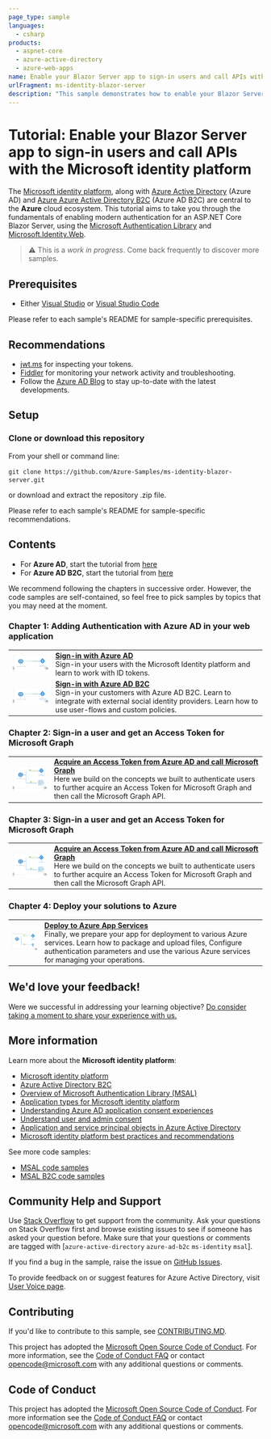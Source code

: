 ```yaml
---
page_type: sample
languages:
  - csharp
products:
  - aspnet-core
  - azure-active-directory  
  - azure-web-apps
name: Enable your Blazor Server app to sign-in users and call APIs with the Microsoft identity platform
urlFragment: ms-identity-blazor-server
description: "This sample demonstrates how to enable your Blazor Server to sign-in users and call APIs with the Microsoft identity platform"
---
```


# Tutorial: Enable your Blazor Server app to sign-in users and call APIs with the Microsoft identity platform

The [Microsoft identity platform](https://docs.microsoft.com/azure/active-directory/develop/v2-overview), along with [Azure Active Directory](https://docs.microsoft.com/azure/active-directory/fundamentals/active-directory-whatis) (Azure AD) and [Azure Azure Active Directory B2C](https://docs.microsoft.com/azure/active-directory-b2c/overview) (Azure AD B2C) are central to the **Azure** cloud ecosystem. This tutorial aims to take you through the fundamentals of enabling modern authentication for an ASP.NET Core Blazor Server, using the [Microsoft Authentication Library](https://docs.microsoft.com/azure/active-directory/develop/msal-overview) and [Microsoft.Identity.Web](https://aka.ms/microsoft-identity-web).

> :warning: This is a *work in progress*. Come back frequently to discover more samples.

## Prerequisites

- Either [Visual Studio](https://visualstudio.microsoft.com/downloads/) or [Visual Studio Code](https://code.visualstudio.com/download)

Please refer to each sample's README for sample-specific prerequisites.

## Recommendations

- [jwt.ms](https://jwt.ms) for inspecting your tokens.
- [Fiddler](https://www.telerik.com/fiddler) for monitoring your network activity and troubleshooting.
- Follow the [Azure AD Blog](https://techcommunity.microsoft.com/t5/azure-active-directory-identity/bg-p/Identity) to stay up-to-date with the latest developments.

## Setup

### Clone or download this repository

From your shell or command line:

```console
git clone https://github.com/Azure-Samples/ms-identity-blazor-server.git
```

or download and extract the repository .zip file.

Please refer to each sample's README for sample-specific recommendations.

## Contents

- For **Azure AD**, start the tutorial from [here](./WebApp-OIDC/MyOrg/README.md)
- For **Azure AD B2C**, start the tutorial from [here](./WebApp-OIDC/B2C/README.md)

We recommend following the chapters in successive order. However, the code samples are self-contained, so feel free to pick samples by topics that you may need at the moment.

### Chapter 1: Adding Authentication with Azure AD in your web application

|               |               |
|---------------|---------------|
| <img src="./WebApp-OIDC/MyOrg/ReadmeFiles/topology.png" width="200"> | [**Sign-in with Azure AD**](./WebApp-OIDC/MyOrg) </br> Sign-in your users with the Microsoft Identity platform and learn to work with ID tokens. |
| <img src="./WebApp-OIDC/B2C/ReadmeFiles/topology.png" width="200"> | [**Sign-in with Azure AD B2C**](./WebApp-OIDC/B2C) </br> Sign-in your customers with Azure AD B2C. Learn to integrate with external social identity providers. Learn how to use user-flows and custom policies. |

### Chapter 2: Sign-in a user and get an Access Token for Microsoft Graph

|                |               |
|----------------|---------------|
| <img src="./WebApp-graph-user/Call-MSGraph/ReadmeFiles/topology.png" width="200"> | [**Acquire an Access Token from Azure AD and call Microsoft Graph**](./WebApp-graph-user/Call-MSGraph) </br> Here we build on the concepts we built to authenticate users to further acquire an Access Token for Microsoft Graph and then call the Microsoft Graph API. |

### Chapter 3: Sign-in a user and get an Access Token for Microsoft Graph

|                |               |
|----------------|---------------|
| <img src="./WebApp-graph-user/Call-MSGraph/ReadmeFiles/topology.png" width="200"> | [**Acquire an Access Token from Azure AD and call Microsoft Graph**](./WebApp-graph-user/Call-MSGraph) </br> Here we build on the concepts we built to authenticate users to further acquire an Access Token for Microsoft Graph and then call the Microsoft Graph API. |

### Chapter 4: Deploy your solutions to Azure

|                 |               |
|-----------------|---------------|
| <img src="./Deploy-to-Azure/ReadmeFiles/topology.png" width="200"> | [**Deploy to Azure App Services**](./Deploy-to-Azure) </br> Finally, we prepare your app for deployment to various Azure services. Learn how to package and upload files, Configure authentication parameters and use the various Azure services for managing your operations. |

## We'd love your feedback!

Were we successful in addressing your learning objective? [Do consider taking a moment to share your experience with us.](https://forms.office.com/Pages/ResponsePage.aspx?id=v4j5cvGGr0GRqy180BHbR73pcsbpbxNJuZCMKN0lURpUMFJCNURBV1g2UTlKQjZTOTFGS09ZNjVMNSQlQCN0PWcu)

## More information

Learn more about the **Microsoft identity platform**:

- [Microsoft identity platform](https://docs.microsoft.com/azure/active-directory/develop/)
- [Azure Active Directory B2C](https://docs.microsoft.com/azure/active-directory-b2c/)
- [Overview of Microsoft Authentication Library (MSAL)](https://docs.microsoft.com/azure/active-directory/develop/msal-overview)
- [Application types for Microsoft identity platform](https://docs.microsoft.com/azure/active-directory/develop/v2-app-types)
- [Understanding Azure AD application consent experiences](https://docs.microsoft.com/azure/active-directory/develop/application-consent-experience)
- [Understand user and admin consent](https://docs.microsoft.com/azure/active-directory/develop/howto-convert-app-to-be-multi-tenant#understand-user-and-admin-consent)
- [Application and service principal objects in Azure Active Directory](https://docs.microsoft.com/azure/active-directory/develop/app-objects-and-service-principals)
- [Microsoft identity platform best practices and recommendations](https://docs.microsoft.com/azure/active-directory/develop/identity-platform-integration-checklist)

See more code samples:

- [MSAL code samples](https://docs.microsoft.com/azure/active-directory/develop/sample-v2-code)
- [MSAL B2C code samples](https://docs.microsoft.com/azure/active-directory-b2c/code-samples)

## Community Help and Support

Use [Stack Overflow](http://stackoverflow.com/questions/tagged/msal) to get support from the community.
Ask your questions on Stack Overflow first and browse existing issues to see if someone has asked your question before.
Make sure that your questions or comments are tagged with [`azure-active-directory` `azure-ad-b2c` `ms-identity` `msal`].

If you find a bug in the sample, raise the issue on [GitHub Issues](../../issues).

To provide feedback on or suggest features for Azure Active Directory, visit [User Voice page](https://feedback.azure.com/forums/169401-azure-active-directory).

## Contributing

If you'd like to contribute to this sample, see [CONTRIBUTING.MD](../../CONTRIBUTING.md).

This project has adopted the [Microsoft Open Source Code of Conduct](https://opensource.microsoft.com/codeofconduct/). For more information, see the [Code of Conduct FAQ](https://opensource.microsoft.com/codeofconduct/faq/) or contact [opencode@microsoft.com](mailto:opencode@microsoft.com) with any additional questions or comments.

## Code of Conduct

This project has adopted the [Microsoft Open Source Code of Conduct](https://opensource.microsoft.com/codeofconduct/).
For more information see the [Code of Conduct FAQ](https://opensource.microsoft.com/codeofconduct/faq/) or
contact [opencode@microsoft.com](mailto:opencode@microsoft.com) with any additional questions or comments.